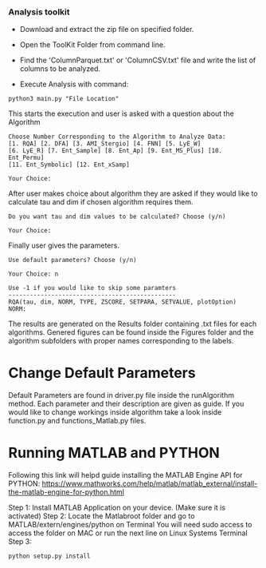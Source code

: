 ### Analysis toolkit

- Download and extract the zip file on specified folder. 
- Open the ToolKit Folder from command line. 
- Find the 'ColumnParquet.txt' or 'ColumnCSV.txt' file and write the list of columns to be analyzed.

- Execute Analysis with command: 

```
python3 main.py "File Location"
```
This starts the execution and user is asked with a question about the Algorithm
```
Choose Number Corresponding to the Algorithm to Analyze Data:
[1. RQA] [2. DFA] [3. AMI_Stergio] [4. FNN] [5. LyE_W]
[6. LyE_R] [7. Ent_Sample] [8. Ent_Ap] [9. Ent_MS_Plus] [10. Ent_Permu]
[11. Ent_Symbolic] [12. Ent_xSamp]

Your Choice: 
```
After user makes choice about algorithm they are asked if they would like to calculate tau and dim if chosen algorithm requires them.

```
Do you want tau and dim values to be calculated? Choose (y/n)

Your Choice: 
```
Finally user gives the parameters.
```
Use default parameters? Choose (y/n)

Your Choice: n

Use -1 if you would like to skip some paramters
-----------------------------------------------
RQA(tau, dim, NORM, TYPE, ZSCORE, SETPARA, SETVALUE, plotOption)
NORM: 
```
The results are generated on the Results folder containing .txt files for each algorithms.
Genered figures can be found inside the Figures folder and the algorithm subfolders with proper names corresponding to the labels.


# Change Default Parameters
Default Parameters are found in driver.py file inside the runAlgorithm method. Each parameter and their description are given as guide. If you would like to change workings inside algorithm take a look inside function.py and functions_Matlab.py files. 

# Running MATLAB and PYTHON
Following this link will helpd guide installing the MATLAB Engine API for PYTHON: 
<https://www.mathworks.com/help/matlab/matlab_external/install-the-matlab-engine-for-python.html>

Step 1: Install MATLAB Application on your device. (Make sure it is activated)
Step 2: Locate the Matlabroot folder and go to MATLAB/extern/engines/python on Terminal
You will need sudo access to access the folder on MAC or run the next line on Linux Systems Terminal
Step 3: 
```
python setup.py install
```





